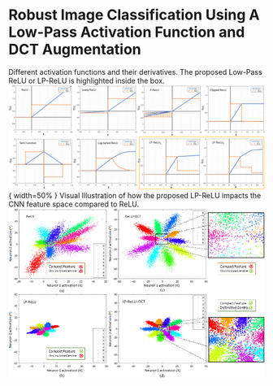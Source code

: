 # Robust Image Classification Using A Low-Pass Activation Function and DCT Augmentation
Different activation functions and their derivatives. The proposed Low-Pass ReLU or LP-ReLU is highlighted inside the box.
![Alt text](./Images/AFs2.png?raw=true){ width=50% }
Visual Illustration of how the proposed LP-ReLU impacts the CNN feature space compared to ReLU.
![Alt text](./Images/main_1.png?raw=true)
